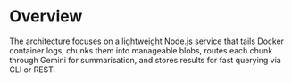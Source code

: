 # Overview
The architecture focuses on a lightweight Node.js service that tails Docker container logs, chunks them into manageable blobs, routes each chunk through Gemini for summarisation, and stores results for fast querying via CLI or REST.
